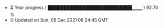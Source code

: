 - ⏳ Year progress { ███████████████████████████▁▁▁ } 92.70 %
- ⏰ Updated on Sun, 05 Dec 2021 08:24:45 GMT

